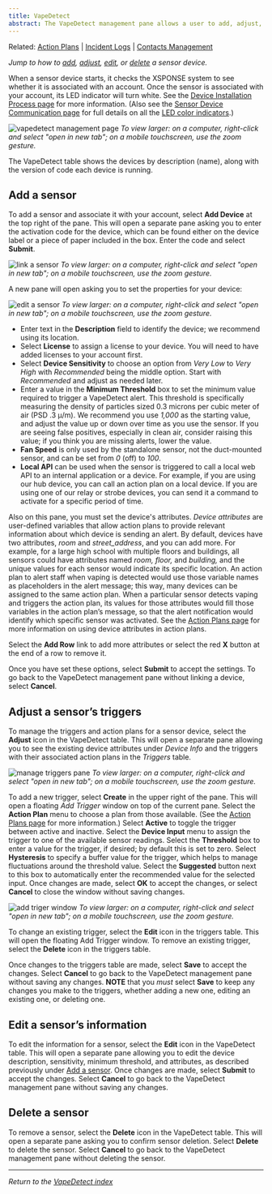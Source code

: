 ```yaml
---
title: VapeDetect
abstract: The VapeDetect management pane allows a user to add, adjust, edit, or delete a sensor device. Selecting the Devices link and then the VapeDetect link in the navigation pane will take you to the VapeDetect management pane. 
---
```

Related: [Action Plans](../general-ops/action-plans.md) \| [Incident Logs](../general-ops/incident-logs.md) \| [Contacts Management](../general-ops/contacts-management.md) 

*Jump to how to [add](vapedetect-management.md#add-a-sensor), [adjust](vapedetect-management.md#adjust-a-sensors-triggers), [edit](vapedetect-management.md#edit-a-sensors-information), or [delete](vapedetect-management.md#delete-a-sensor) a sensor device.*

When a sensor device starts, it checks the XSPONSE system to see whether it is associated with an account. Once the sensor is associated with your account, its LED indicator will turn white. See the [Device Installation Process page](installation-process.md) for more information. (Also see the [Sensor Device Communication page](sensor-device-communication.md) for full details on all the [LED color indicators](sensor-device-communication.md#led-color-indicators).)

![vapedetect management page](vapedetect_management.png)
_To view larger: on a computer, right-click and select "open in new tab"; on a mobile touchscreen, use the zoom gesture._

The VapeDetect table shows the devices by description (name), along with the version of code each device is running. 

## Add a sensor
To add a sensor and associate it with your account, select **Add Device** at the top right of the pane. This will open a separate pane asking you to enter the activation code for the device, which can be found either on the device label or a piece of paper included in the box. Enter the code and select **Submit**.  

![link a sensor](vapedetect_link.png)
_To view larger: on a computer, right-click and select "open in new tab"; on a mobile touchscreen, use the zoom gesture._

A new pane will open asking you to set the properties for your device: 

![edit a sensor](vapedetect_edit.png)
_To view larger: on a computer, right-click and select "open in new tab"; on a mobile touchscreen, use the zoom gesture._

- Enter text in the **Description** field to identify the device; we recommend using its location.
- Select **License** to assign a license to your device. You will need to have added licenses to your account first.
- Select **Device Sensitivity** to choose an option from _Very Low_ to _Very High_ with _Recommended_ being the middle option. Start with _Recommended_ and adjust as needed later. 
- Enter a value in the **Minimum Threshold** box to set the minimum value required to trigger a VapeDetect alert. This threshold is specifically measuring the density of particles sized 0.3 microns per cubic meter of air (PSD .3 μ/m). We recommend you use *1,000* as the starting value, and adjust the value up or down over time as you use the sensor. If you are seeing false positives, especially in clean air, consider raising this value; if you think you are missing alerts, lower the value.
- **Fan Speed** is only used by the standalone sensor, not the duct-mounted sensor, and can be set from _0_ (off) to _100_.
- **Local API** can be used when the sensor is triggered to call a local web API to an internal application or a device. For example, if you are using our hub device, you can call an action plan on a local device. If you are using one of our relay or strobe devices, you can send it a command to activate for a specific period of time.

Also on this pane, you must set the device's attributes. _Device attributes_ are user-defined variables that allow action plans to provide relevant information about which device is sending an alert. By default, devices have two attributes, _room_ and _street\_address_, and you can add more. For example, for a large high school with multiple floors and buildings, all sensors could have attributes named _room, floor,_ and _building,_ and the unique values for each sensor would indicate its specific location. An action plan to alert staff when vaping is detected would use those variable names as placeholders in the alert message; this way, many devices can be assigned to the same action plan. When a particular sensor detects vaping and triggers the action plan, its values for those attributes would fill those variables in the action plan’s message, so that the alert notification would identify which specific sensor was activated. See the [Action Plans page](../general-ops/action-plans.md) for more information on using device attributes in action plans. 

Select the **Add Row** link to add more attributes or select the red **X** button at the end of a row to remove it. 

Once you have set these options, select **Submit** to accept the settings. To go back to the VapeDetect management pane without linking a device, select **Cancel**.
 
## Adjust a sensor’s triggers
To manage the triggers and action plans for a sensor device, select the **Adjust** icon in the VapeDetect table. This will open a separate pane allowing you to see the existing device attributes under _Device Info_ and the triggers with their associated action plans in the _Triggers_ table.

![manage triggers pane](vapedetect_manage_triggers.png)
_To view larger: on a computer, right-click and select "open in new tab"; on a mobile touchscreen, use the zoom gesture._

To add a new trigger, select **Create** in the upper right of the pane. This will open a floating _Add Trigger_ window on top of the current pane. Select the **Action Plan** menu to choose a plan from those available. (See the [Action Plans page](../general-ops/action-plans.md) for more information.) Select **Active** to toggle the trigger between active and inactive. Select the **Device Input** menu to assign the trigger to one of the available sensor readings. Select the **Threshold** box to enter a value for the trigger, if desired; by default this is set to zero. Select **Hysteresis** to specify a buffer value for the trigger, which helps to manage fluctuations around the threshold value. Select the **Suggested** button next to this box to automatically enter the recommended value for the selected input. Once changes are made, select **OK** to accept the changes, or select **Cancel** to close the window without saving changes. 

![add triger window](vapedetect_add_trigger.png)
_To view larger: on a computer, right-click and select "open in new tab"; on a mobile touchscreen, use the zoom gesture._

To change an existing trigger, select the **Edit** icon in the triggers table. This will open the floating Add Trigger window. To remove an existing trigger, select the **Delete** icon in the triggers table.

Once changes to the triggers table are made, select **Save** to accept the changes. Select **Cancel** to go back to the VapeDetect management pane without saving any changes. **NOTE** that you _must_ select **Save** to keep any changes you make to the triggers, whether adding a new one, editing an existing one, or deleting one.

## Edit a sensor’s information
To edit the information for a sensor, select the **Edit** icon in the VapeDetect table. This will open a separate pane allowing you to edit the device description, sensitivity, minimum threshold, and attributes, as described previously under [Add a sensor](action-plans.md#add-a-sensor). Once changes are made, select **Submit** to accept the changes. Select **Cancel** to go back to the VapeDetect management pane without saving any changes.

## Delete a sensor
To remove a sensor, select the **Delete** icon in the VapeDetect table. This will open a separate pane asking you to confirm sensor deletion. Select **Delete** to delete the sensor. Select **Cancel** to go back to the VapeDetect management pane without deleting the sensor.

___
*Return to the [VapeDetect index](index.md)*
